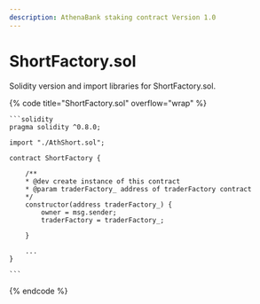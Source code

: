 ```yaml
---
description: AthenaBank staking contract Version 1.0
---
```


# ShortFactory.sol

Solidity version and import libraries for ShortFactory.sol.

{% code title="ShortFactory.sol" overflow="wrap" %}
````solidity
```solidity
pragma solidity ^0.8.0;

import "./AthShort.sol";

contract ShortFactory {

    /**
    * @dev create instance of this contract
    * @param traderFactory_ address of traderFactory contract
    */
    constructor(address traderFactory_) {
        owner = msg.sender;
        traderFactory = traderFactory_;

    }
    
    ...
}

```
````
{% endcode %}
